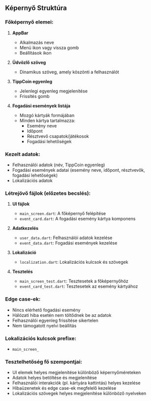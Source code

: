 ## Képernyő Struktúra

### Főképernyő elemei:
1. **AppBar**
   - Alkalmazás neve
   - Menü ikon vagy vissza gomb
   - Beállítások ikon

2. **Üdvözlő szöveg**
   - Dinamikus szöveg, amely köszönti a felhasználót

3. **TippCoin egyenleg**
   - Jelenlegi egyenleg megjelenítése
   - Frissítés gomb

4. **Fogadási események listája**
   - Mozgó kártyák formájában
   - Minden kártya tartalmazza:
     - Esemény neve
     - Időpont
     - Résztvevő csapatok/játékosok
     - Fogadási lehetőségek

### Kezelt adatok:
- Felhasználói adatok (név, TippCoin egyenleg)
- Fogadási események adatai (esemény neve, időpont, résztvevők, fogadási lehetőségek)
- Lokalizációs adatok

### Létrejövő fájlok (előzetes becslés):
1. **UI fájlok**
   - `main_screen.dart`: A főképernyő felépítése
   - `event_card.dart`: A fogadási esemény kártya komponens

2. **Adatkezelés**
   - `user_data.dart`: Felhasználói adatok kezelése
   - `event_data.dart`: Fogadási események kezelése

3. **Lokalizáció**
   - `localization.dart`: Lokalizációs kulcsok és szövegek

4. **Tesztelés**
   - `main_screen_test.dart`: Tesztesetek a főképernyőhöz
   - `event_card_test.dart`: Tesztesetek az esemény kártyához

### Edge case-ek:
- Nincs elérhető fogadási esemény
- Hálózati hiba esetén nem töltődnek be az adatok
- Felhasználói egyenleg frissítése sikertelen
- Nem támogatott nyelvi beállítás

### Lokalizációs kulcsok prefixe:
- `main_screen_`

### Tesztelhetőség fő szempontjai:
- UI elemek helyes megjelenítése különböző képernyőméreteken
- Adatok helyes betöltése és megjelenítése
- Felhasználói interakciók (pl. kártyára kattintás) helyes kezelése
- Hibaüzenetek és edge case-ek megfelelő kezelése
- Lokalizációs szövegek helyes megjelenítése különböző nyelveken